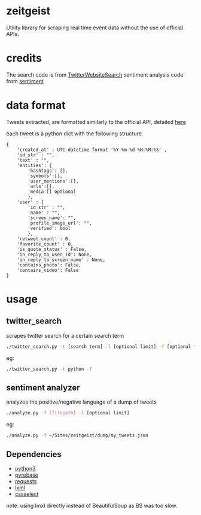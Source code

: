 # zeitgeist

Utility library for scraping real time event data without the use of official APIs.

# credits

The search code is from [TwitterWebsiteSearch](https://github.com/dtuit/TwitterWebsiteSearch)
sentiment analysis code from [sentiment](https://github.com/pthrasher/sentiment)

# data format
Tweets extracted, are formatted similarly to the official API, detailed [here](https://dev.twitter.com/overview/api/tweets)

each tweet is a python dict with the following structure.
```
{
	'created_at' : UTC-datetime format '%Y-%m-%d %H:%M:%S' ,
	'id_str' : "",
	'text' : "",
	'entities': {
		'hashtags': [],
		'symbols':[],
		'user_mentions':[],
		'urls':[],
		'media'[] optional
		},
	'user' : {
		'id_str' : "",
		'name' : "",
		'screen_name': "",
		'profile_image_url': "",
		'verified': bool
		},
	'retweet_count' : 0,
	'favorite_count' : 0,
	'is_quote_status' : False,
	'in_reply_to_user_id': None,
	'in_reply_to_screen_name' : None,
	'contains_photo': False,
	'contains_video': False
}
```
# usage

## twitter\_search
scrapes twitter search for a certain search term

```bash
./twitter_search.py -t [search term] -l [optional limit] -f [optional firebase flag]
```

eg:

```bash
./twitter_search.py -t python -f
```

## sentiment analyzer

analyzes the positive/negative language of a dump of tweets

```bash
./analyze.py -f [filepath] -l [optional limit]
```

eg:

```bash
./analyze.py -f ~/Sites/zeitgeist/dump/my_tweets.json
```

## Dependencies 

* [python3](http://docs.python.org/3/)
* [pyrebase](https://github.com/thisbejim/Pyrebase)
* [requests](http://docs.python-requests.org)
* [lxml](http://lxml.de/index.html)
* [cssselect](https://pythonhosted.org/cssselect/)

note. using lmxl directly instead of BeautifulSoup as BS was too slow.
